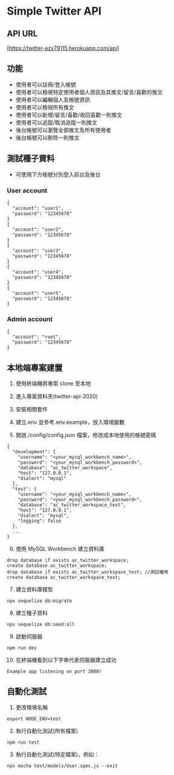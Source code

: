 # Simple Twitter API

## API URL

[https://twitter-azx79115.herokuapp.com/api]

## 功能

- 使用者可以註冊/登入帳號
- 使用者可以檢視特定使用者個人資訊及其推文/留言/喜歡的推文
- 使用者可以編輯個人及帳號資訊
- 使用者可以檢視所有推文
- 使用者可以新增/留言/喜歡/收回喜歡一則推文
- 使用者可以追蹤/取消追蹤一則推文
- 後台帳號可以瀏覽全部推文及所有使用者
- 後台帳號可以刪除一則推文

## 測試種子資料

- 可使用下方帳號分別登入前台及後台

### User account

```
{
  "account": "user1",
  "password": "12345678"
}
{
  "account": "user2",
  "password": "12345678"
}
{
  "account": "user3",
  "password": "12345678"
}
{
  "account": "user4",
  "password": "12345678"
}
{
  "account": "user5",
  "password": "12345678"
}
```

### Admin account

```
{
  "account": "root",
  "password": "12345678"
}
```

## 本地端專案建置

1. 使用終端機將專案 clone 至本地

2. 進入專案資料夾(twitter-api-2020)

3. 安裝相關套件

4. 建立.env 並參考.env.example，放入環境變數

5. 開啟./config/config.json 檔案，修改成本地使用的帳號密碼

```
{
  "development": {
    "username": "<your_mysql_workbench_name>",
    "password": "<your_mysql_workbench_password>",
    "database": "ac_twitter_workspace",
    "host": "127.0.0.1",
    "dialect": "mysql"
  },
  "test": {
    "username": "<your_mysql_workbench_name>",
    "password": "<your_mysql_workbench_password>",
    "database": "ac_twitter_workspace_test",
    "host": "127.0.0.1",
    "dialect": "mysql",
    "logging": false
  },
  ...
}
```

6. 使用 MySQL Workbench 建立資料庫

```
drop database if exists ac_twitter_workspace;
create database ac_twitter_workspace;
drop database if exists ac_twitter_workspace_test; //測試檔用
create database ac_twitter_workspace_test;
```

7. 建立資料庫模型

```
npx sequelize db:migrate
```

8. 建立種子資料

```
npx sequelize db:seed:all
```

9. 啟動伺服器

```
npm run dev
```

10. 在終端機看到以下字串代表伺服器建立成功

```
Example app listening on port 3000!
```

## 自動化測試

1. 更改環境名稱

```
export NODE_ENV=test
```

2. 執行自動化測試(所有檔案)

```
npm run test
```

3. 執行自動化測試(特定檔案)，例如：

```
npx mocha test/models/User.spec.js --exit
```
